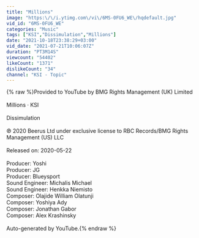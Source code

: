 ```yaml
---
title: "Millions"
image: "https:\/\/i.ytimg.com\/vi\/6MS-0FU6_WE\/hqdefault.jpg"
vid_id: "6MS-0FU6_WE"
categories: "Music"
tags: ["KSI","Dissimulation","Millions"]
date: "2021-10-18T23:38:29+03:00"
vid_date: "2021-07-21T10:06:07Z"
duration: "PT3M14S"
viewcount: "54402"
likeCount: "1371"
dislikeCount: "34"
channel: "KSI - Topic"
---
```

{% raw %}Provided to YouTube by BMG Rights Management (UK) Limited<br /><br />Millions · KSI<br /><br />Dissimulation<br /><br />℗ 2020 Beerus Ltd under exclusive license to RBC Records/BMG Rights Management (US) LLC<br /><br />Released on: 2020-05-22<br /><br />Producer: Yoshi<br />Producer: JG<br />Producer: Blueysport<br />Sound  Engineer: Michalis Michael<br />Sound  Engineer: Henkka Niemisto<br />Composer: Olajide William Olatunji<br />Composer: Yoshiya Ady<br />Composer: Jonathan Gabor<br />Composer: Alex Krashinsky<br /><br />Auto-generated by YouTube.{% endraw %}
